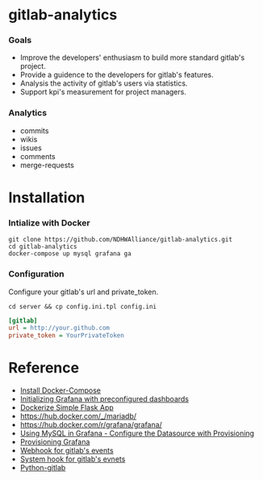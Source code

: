 # gitlab-analytics 

### Goals
* Improve the developers' enthusiasm to build more standard gitlab's project. 
* Provide a guidence to the developers for gitlab's features. 
* Analysis the activity of gitlab's users via statistics.
* Support kpi's measurement for project managers.

### Analytics
* commits
* wikis
* issues
* comments
* merge-requests

# Installation

### Intialize with Docker

```shell
git clone https://github.com/NDHWAlliance/gitlab-analytics.git
cd gitlab-analytics
docker-compose up mysql grafana ga
```
 
### Configuration
Configure your gitlab's url and private_token.

```shell
cd server && cp config.ini.tpl config.ini
```

```ini
[gitlab]
url = http://your.github.com 
private_token = YourPrivateToken
```
  
# Reference
* [Install Docker-Compose](https://docs.docker.com/compose/install/)
* [Initializing Grafana with preconfigured dashboards](https://ops.tips/blog/initialize-grafana-with-preconfigured-dashboards/)
* [Dockerize Simple Flask App](http://containertutorials.com/docker-compose/flask-simple-app.html)
* https://hub.docker.com/_/mariadb/
* https://hub.docker.com/r/grafana/grafana/
* [Using MySQL in Grafana - Configure the Datasource with Provisioning](http://docs.grafana.org/features/datasources/mysql/#configure-the-datasource-with-provisioning)
* [Provisioning Grafana](http://docs.grafana.org/administration/provisioning/)
* [Webhook for gitlab's events](http://developer.dpstorm.com/help/user/project/integrations/webhooks.md)
* [System hook for gitlab's evnets](https://docs.gitlab.com/ee/system_hooks/system_hooks.html)
* [Python-gitlab](http://python-gitlab.readthedocs.io/en/stable/gl_objects/system_hooks.html)
